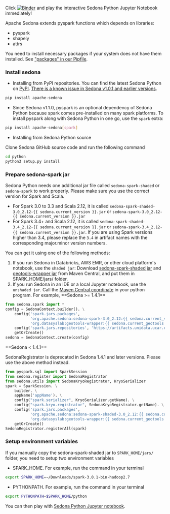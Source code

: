 Click [![Binder](https://mybinder.org/badge_logo.svg)](https://mybinder.org/v2/gh/apache/sedona/HEAD?filepath=docs/usecases) and play the interactive Sedona Python Jupyter Notebook immediately!

Apache Sedona extends pyspark functions which depends on libraries:

* pyspark
* shapely
* attrs

You need to install necessary packages if your system does not have them installed. See ["packages" in our Pipfile](https://github.com/apache/sedona/blob/master/python/Pipfile).

### Install sedona

* Installing from PyPI repositories. You can find the latest Sedona Python on [PyPI](https://pypi.org/project/apache-sedona/). [There is a known issue in Sedona v1.0.1 and earlier versions](release-notes.md#known-issue).

```bash
pip install apache-sedona
```

* Since Sedona v1.1.0, pyspark is an optional dependency of Sedona Python because spark comes pre-installed on many spark platforms. To install pyspark along with Sedona Python in one go, use the `spark` extra:

```bash
pip install apache-sedona[spark]
```

* Installing from Sedona Python source

Clone Sedona GitHub source code and run the following command

```bash
cd python
python3 setup.py install
```

### Prepare sedona-spark jar

Sedona Python needs one additional jar file called `sedona-spark-shaded` or `sedona-spark` to work properly. Please make sure you use the correct version for Spark and Scala.

* For Spark 3.0 to 3.3 and Scala 2.12, it is called `sedona-spark-shaded-3.0_2.12-{{ sedona.current_version }}.jar` or `sedona-spark-3.0_2.12-{{ sedona.current_version }}.jar`
* For Spark 3.4+ and Scala 2.12, it is called `sedona-spark-shaded-3.4_2.12-{{ sedona.current_version }}.jar` or `sedona-spark-3.4_2.12-{{ sedona.current_version }}.jar`. If you are using Spark versions higher than 3.4, please replace the `3.4` in artifact names with the corresponding major.minor version numbers.

You can get it using one of the following methods:

1. If you run Sedona in Databricks, AWS EMR, or other cloud platform's notebook, use the `shaded jar`: Download [sedona-spark-shaded jar](https://repo.maven.apache.org/maven2/org/apache/sedona/) and [geotools-wrapper jar](https://repo.maven.apache.org/maven2/org/datasyslab/geotools-wrapper/) from Maven Central, and put them in SPARK_HOME/jars/ folder.
2. If you run Sedona in an IDE or a local Jupyter notebook, use the `unshaded jar`. Call the [Maven Central coordinate](maven-coordinates.md) in your python program. For example,
==Sedona >= 1.4.1==

```python
from sedona.spark import *
config = SedonaContext.builder(). \
    config('spark.jars.packages',
           'org.apache.sedona:sedona-spark-3.0_2.12:{{ sedona.current_version }},'
           'org.datasyslab:geotools-wrapper:{{ sedona.current_geotools }}'). \
    config('spark.jars.repositories', 'https://artifacts.unidata.ucar.edu/repository/unidata-all'). \
    getOrCreate()
sedona = SedonaContext.create(config)
```

==Sedona < 1.4.1==

SedonaRegistrator is deprecated in Sedona 1.4.1 and later versions. Please use the above method instead.

```python
from pyspark.sql import SparkSession
from sedona.register import SedonaRegistrator
from sedona.utils import SedonaKryoRegistrator, KryoSerializer
spark = SparkSession. \
    builder. \
    appName('appName'). \
    config("spark.serializer", KryoSerializer.getName). \
    config("spark.kryo.registrator", SedonaKryoRegistrator.getName). \
    config('spark.jars.packages',
           'org.apache.sedona:sedona-spark-shaded-3.0_2.12:{{ sedona.current_version }},'
           'org.datasyslab:geotools-wrapper:{{ sedona.current_geotools }}'). \
    getOrCreate()
SedonaRegistrator.registerAll(spark)
```

### Setup environment variables

If you manually copy the sedona-spark-shaded jar to `SPARK_HOME/jars/` folder, you need to setup two environment variables

* SPARK_HOME. For example, run the command in your terminal

```bash
export SPARK_HOME=~/Downloads/spark-3.0.1-bin-hadoop2.7
```

* PYTHONPATH. For example, run the command in your terminal

```bash
export PYTHONPATH=$SPARK_HOME/python
```

You can then play with [Sedona Python Jupyter notebook](../tutorial/jupyter-notebook.md).
